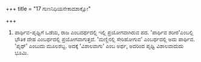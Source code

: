 +++
title = "17 ಗುಣನಿಧಿಯನೇಕಾದಶಾಕ್ಷೋ"

+++
1) ಪಾರ್ಥಿವ-ಪೃಥ್ವಿಗೆ ಒಡೆಯ, ರಾಜ ಎಂಬದರ್ಥದಲ್ಲಿ ಇಲ್ಲಿ ಪ್ರಯೋಗವಾಗಿರುವ ಪದ. 'ಪಾರ್ಥಿವ ಶರೀರ'ಎಂಬಲ್ಲಿ ಭೌತಿಕ ದೇಹ ಎಂಬರ್ಥದಲ್ಲಿ ಪ್ರಯೋಗವಾಗುತ್ತದೆ. 'ಮಣ್ಣಿನಲ್ಲಿ ಸೇರಿಹೋಗುವ' ಎಂಬರ್ಥದಲ್ಲಿ ಅದು ಪಾರ್ಥಿವ. 'ಪೃಥ್' ಎಂಬುದು ಮೂಲಶಬ್ದ. ಅದಕ್ಕೆ 'ವಿಶಾಲವಾಗು' ಎಂಬ ಅರ್ಥ, ಅದರಿಂದ ಪೃಥ್ವಿ ವಿಶಾಲವಾದುದು ಭೂಮಿ.